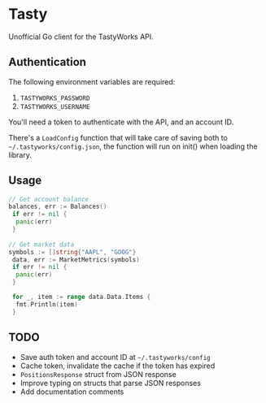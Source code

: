 # Tasty

Unofficial Go client for the TastyWorks API.

## Authentication

The following environment variables are required:

1. `TASTYWORKS_PASSWORD`
2. `TASTYWORKS_USERNAME`

You'll need a token to authenticate with the API, and an account ID.

There's a `LoadConfig` function that will take care of saving both to `~/.tastyworks/config.json`, the function will run on init() when loading the library.

## Usage

```go
// Get account balance
balances, err := Balances()
 if err != nil {
  panic(err)
 }
    
// Get market data
symbols := []string{"AAPL", "GOOG"}
 data, err := MarketMetrics(symbols)
 if err != nil {
  panic(err)
 }

 for _, item := range data.Data.Items {
  fmt.Println(item)
 }
```

## TODO

- Save auth token and account ID at `~/.tastyworks/config`
- Cache token, invalidate the cache if the token has expired
- `PositionsResponse` struct from JSON response
- Improve typing on structs that parse JSON responses
- Add documentation comments
